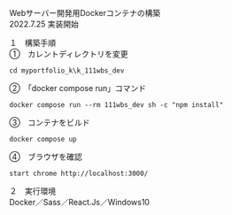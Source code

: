 Webサーバー開発用Dockerコンテナの構築  
2022.7.25 実装開始  

１　構築手順  
①　カレントディレクトリを変更  
```
cd myportfolio_k\k_111wbs_dev
```
②　「docker compose run」コマンド  
```
docker compose run --rm 111wbs_dev sh -c "npm install"
```
③　コンテナをビルド  
```
docker compose up
```
④　ブラウザを確認  
```
start chrome http://localhost:3000/
```

２　実行環境  
Docker／Sass／React.Js／Windows10  

<!--
３　今後の課題（覚え書き）  
①引き続きローカルのOSにはDocker Desktop for Windows以外のミドルウェアをインストールせず開発環境はDocker上に構築すること  
②「create-react-app」を使用せずに開発用コンテナを作成すること  
③「docker-compose.yml」ファイルをルートディレクトリ「myportfolio_k」直下で一つにまとめること  
-->
